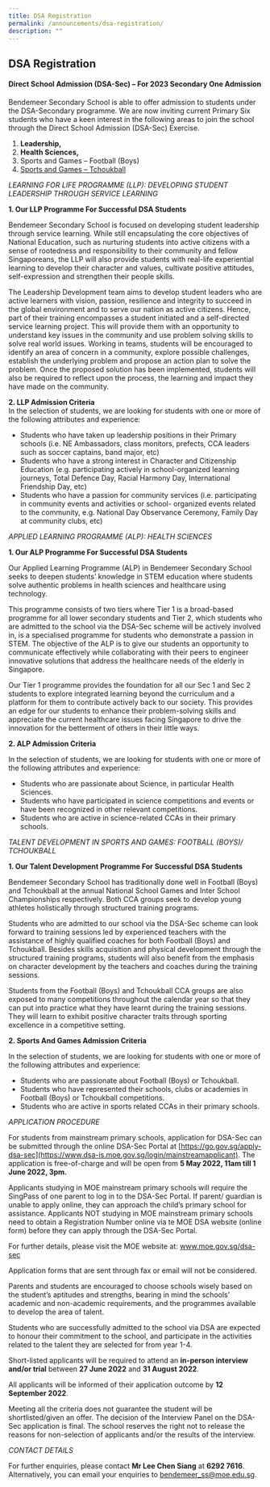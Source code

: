 ```yaml
---
title: DSA Registration
permalink: /announcements/dsa-registration/
description: ""
---
```

## DSA Registration

#### Direct School Admission (DSA-Sec) – For 2023 Secondary One Admission

Bendemeer Secondary School is able to offer admission to students under the DSA-Secondary programme. We are now inviting current Primary Six students who have a keen interest in the following areas to join the school through the Direct School Admission (DSA-Sec) Exercise.

1. **Leadership,**
2. **Health Sciences,**
3. Sports and Games – Football (Boys)
4. [Sports and Games – Tchoukball](/files/Bendemeer-Tchoukball-Experience.pdf) 

*LEARNING FOR LIFE PROGRAMME (LLP): DEVELOPING STUDENT LEADERSHIP THROUGH SERVICE LEARNING*

 **1. Our LLP Programme For Successful DSA Students**

Bendemeer Secondary School is focused on developing student leadership through service learning. While still encapsulating the core objectives of National Education, such as nurturing students into active citizens with a sense of rootedness and responsibility to their community and fellow Singaporeans, the LLP will also provide students with real-life experiential learning to develop their character and values, cultivate positive attitudes, self-expression and strengthen their people skills.

The Leadership Development team aims to develop student leaders who are active learners with vision, passion, resilience and integrity to succeed in the global environment and to serve our nation as active citizens. Hence, part of their training encompasses a student initiated and a self-directed service learning project. This will provide them with an opportunity to understand key issues in the community and use problem solving skills to solve real world issues. Working in teams, students will be encouraged to identify an area of concern in a community, explore possible challenges, establish the underlying problem and propose an action plan to solve the problem. Once the proposed solution has been implemented, students will also be required to reflect upon the process, the learning and impact they have made on the community.

**2. LLP Admission Criteria** <br>
In the selection of students, we are looking for students with one or more of the following attributes and experience:

* Students who have taken up leadership positions in their Primary schools (i.e. NE Ambassadors, class monitors, prefects, CCA leaders such as soccer captains, band major, etc)
* Students who have a strong interest in Character and Citizenship Education (e.g. participating actively in school-organized learning journeys, Total Defence Day, Racial Harmony Day, International Friendship Day, etc)
* Students who have a passion for community services (i.e. participating in community events and activities or school- organized events related to the community, e.g. National Day Observance Ceremony, Family Day at community clubs, etc)

*APPLIED LEARNING PROGRAMME (ALP): HEALTH SCIENCES* 

**1. Our ALP Programme For Successful DSA Students**


Our Applied Learning Programme (ALP) in Bendemeer Secondary School seeks to deepen students’ knowledge in STEM education where students solve authentic problems in health sciences and healthcare using technology.

This programme consists of two tiers where Tier 1 is a broad-based programme for all lower secondary students and Tier 2, which students who are admitted to the school via the DSA-Sec scheme will be actively involved in, is a specialised programme for students who demonstrate a passion in STEM. The objective of the ALP is to give our students an opportunity to communicate effectively while collaborating with their peers to engineer innovative solutions that address the healthcare needs of the elderly in Singapore.

Our Tier 1 programme provides the foundation for all our Sec 1 and Sec 2 students to explore integrated learning beyond the curriculum and a platform for them to contribute actively back to our society. This provides an edge for our students to enhance their problem-solving skills and appreciate the current healthcare issues facing Singapore to drive the innovation for the betterment of others in their little ways.




**2. ALP Admission Criteria**

In the selection of students, we are looking for students with one or more of the following attributes and experience:

* Students who are passionate about Science, in particular Health Sciences.
* Students who have participated in science competitions and events or have been recognized in other relevant competitions.
* Students who are active in science-related CCAs in their primary schools.

*TALENT DEVELOPMENT IN SPORTS AND GAMES: FOOTBALL (BOYS)/ TCHOUKBALL*

**1. Our Talent Development Programme For Successful DSA Students**

Bendemeer Secondary School has traditionally done well in Football (Boys) and Tchoukball at the annual National School Games and Inter School Championships respectively. Both CCA groups seek to develop young athletes holistically through structured training programs.

Students who are admitted to our school via the DSA-Sec scheme can look forward to training sessions led by experienced teachers with the assistance of highly qualified coaches for both Football (Boys) and Tchoukball. Besides skills acquisition and physical development through the structured training programs, students will also benefit from the emphasis on character development by the teachers and coaches during the training sessions.

Students from the Football (Boys) and Tchoukball CCA groups are also exposed to many competitions throughout the calendar year so that they can put into practice what they have learnt during the training sessions. They will learn to exhibit positive character traits through sporting excellence in a competitive setting.


**2. Sports And Games Admission Criteria**

In the selection of students, we are looking for students with one or more of the following attributes and experience:

* Students who are passionate about Football (Boys) or Tchoukball.
* Students who have represented their schools, clubs or academies in Football (Boys) or Tchoukball competitions.
* Students who are active in sports related CCAs in their primary schools.

*APPLICATION PROCEDURE*



For students from mainstream primary schools, application for DSA-Sec can be submitted through the online DSA-Sec Portal at [https://go.gov.sg/apply-dsa-sec](https://www.dsa-is.moe.gov.sg/login/mainstreamapplicant). The application is free-of-charge and will be open from **5 May 2022, 11am till 1 June 2022, 3pm.**

Applicants studying in MOE mainstream primary schools will require the SingPass of one parent to log in to the DSA-Sec Portal. If parent/ guardian is unable to apply online, they can approach the child’s primary school for assistance. Applicants NOT studying in MOE mainstream primary schools need to obtain a Registration Number online via te MOE DSA website (online form) before they can apply through the DSA-Sec Portal.

For further details, please visit the MOE website at: www.moe.gov.sg/dsa-sec

Application forms that are sent through fax or email will not be considered.

Parents and students are encouraged to choose schools wisely based on the student’s aptitudes and strengths, bearing in mind the schools’ academic and non-academic requirements, and the programmes available to develop the area of talent.

Students who are successfully admitted to the school via DSA are expected to honour their commitment to the school, and participate in the activities related to the talent they are selected for from year 1-4.

Short-listed applicants will be required to attend an **in-person interview and/or trial** between  **27 June 2022** and **31 August 2022**.

All applicants will be informed of their application outcome by **12 September 2022**.

Meeting all the criteria does not guarantee the student will be shortlisted/given an offer. The decision of the Interview Panel on the DSA-Sec application is final.  The school reserves the right not to release the reasons for non-selection of applicants and/or the results of the interview.

*CONTACT DETAILS*

For further enquiries, please contact **Mr Lee Chen Siang** at **6292 7616**. Alternatively, you can email your enquiries to bendemeer_ss@moe.edu.sg.